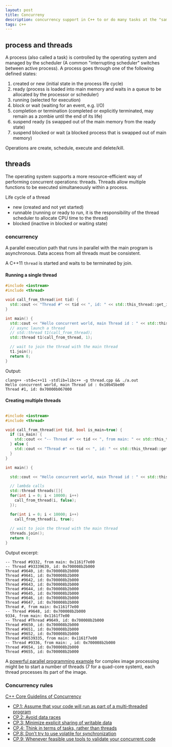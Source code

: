 ```yaml
---
layout: post
title: Concurreny
description: concurrency support in C++ to or do many tasks at the "same" time
tags: c++
---
```



## process and threads

A process (also called a task) is controlled by the operating system and managed by the scheduler (A common "interrupting scheduler" switches between active process).
A process goes through one of the following defined states:

1. created or new (initial state in the process life cycle)
2. ready (process is loaded into main memory and waits in a queue to be allocated by the processor or scheduler)
3. running (selected for execution)
4. block or wait (waiting for an event, e.g. I/O) 
5. completion or termination (completed or explicitly terminated, may remain as a zombie until the end of its life)
6. suspend ready (is swapped out of the main memory from the ready state)
7. suspend blocked or wait (a blocked process that is swapped out of main memory)


Operations are create, schedule, execute and delete/kill.



## threads

The operating system supports a more resource-efficient way of performing concurrent operations: threads.
Threads allow multiple functions to be executed simultaneously within a process.

Life cycle of a thread

- new (created and not yet started)
- runnable (running or ready to run, it is the responsibility of the thread scheduler to allocate CPU time to the thread)
- blocked (inactive in blocked or waiting state)

<!-- // In C++ there are POSIX threads and since C++11 thread. -->

### concurrency 

A parallel execution path that runs in parallel with the main program is asynchronous.
Data access from all threads must be consistent.

A C++11 `thread` is started and waits to be terminated by join.

#### Running a single thread 
```c++
#include <iostream>
#include <thread>

void call_from_thread(int tid) {
  std::cout << "Thread #" << tid << ", id: " << std::this_thread::get_id() << std::endl;
}

int main() {
  std::cout << "Hello concurrent world, main Thread id : " << std::this_thread::get_id() << std::endl;
  // async launch a thread
  // std::thread t1(call_from_thread);
  std::thread t1(call_from_thread, 1);

  // wait to join the thread with the main thread
  t1.join(); 
  return 0;
}
```

Output:
```
clang++ -std=c++11 -stdlib=libc++ -g thread.cpp && ./a.out
Hello concurrent world, main Thread id : 0x10b45be00
Thread #1, id: 0x70000b067000
```


#### Creating multiple threads 
```c++ 

#include <iostream>
#include <thread>

void call_from_thread(int tid, bool is_main=true) {
  if (is_main) {
    std::cout << "-- Thread #" << tid << ", from main: " << std::this_thread::get_id() << std::endl;
  } else {
    std::cout << "Thread #" << tid << ", id: " << std::this_thread::get_id() << std::endl;
  }
}

int main() {

  std::cout << "Hello concurrent world, main Thread id : " << std::this_thread::get_id() << std::endl;

  // lambda calls  
  std::thread threads([]{
  for(int i = 0; i < 10000; i++)
    call_from_thread(i, false);
  });

  for(int i = 0; i < 10000; i++)
    call_from_thread(i, true);
  
  // wait to join the thread with the main thread
  threads.join(); 
  return 0;
}

``` 


Output excerpt:
```
-- Thread #9332, from main: 0x1161f7e00
-- Thread #93339639, id: 0x700008b2b000
Thread #9640, id: 0x700008b2b000
Thread #9641, id: 0x700008b2b000
Thread #9642, id: 0x700008b2b000
Thread #9643, id: 0x700008b2b000
Thread #9644, id: 0x700008b2b000
Thread #9645, id: 0x700008b2b000
Thread #9646, id: 0x700008b2b000
Thread #9647, id: 0x700008b2b000
Thread #, from main: 0x1161f7e00
-- Thread #9648, id: 0x700008b2b000
9334, from main: 0x1161f7e00
-- Thread #Thread #9649, id: 0x700008b2b000
Thread #9650, id: 0x700008b2b000
Thread #9651, id: 0x700008b2b000
Thread #9652, id: 0x700008b2b000
Thread #96539335, from main: 0x1161f7e00
-- Thread #9336, from main: , id: 0x700008b2b000
Thread #9654, id: 0x700008b2b000
Thread #9655, id: 0x700008b2b000
``` 


A [powerful parallel programming example](https://solarianprogrammer.com/2011/12/16/cpp-11-thread-tutorial/
) for complex image processing might be to start a number of threads (7 for a quad-core system), each thread processes its part of the image. 



### Concurrency rules

[C++ Core Guidelins of Concurrency](https://isocpp.github.io/CppCoreGuidelines/CppCoreGuidelines#S-concurrency
) 


- [CP.1: Assume that your code will run as part of a multi-threaded program](https://isocpp.github.io/CppCoreGuidelines/CppCoreGuidelines#Rconc-multi)
- [CP.2: Avoid data races](https://isocpp.github.io/CppCoreGuidelines/CppCoreGuidelines#Rconc-races)
- [CP.3: Minimize explicit sharing of writable data](https://isocpp.github.io/CppCoreGuidelines/CppCoreGuidelines#Rconc-data)
- [CP.4: Think in terms of tasks, rather than threads](https://isocpp.github.io/CppCoreGuidelines/CppCoreGuidelines#Rconc-task)
- [CP.8: Don’t try to use volatile for synchronization](https://isocpp.github.io/CppCoreGuidelines/CppCoreGuidelines#Rconc-volatile)
- [CP.9: Whenever feasible use tools to validate your concurrent code](https://isocpp.github.io/CppCoreGuidelines/CppCoreGuidelines#Rconc-tools)

